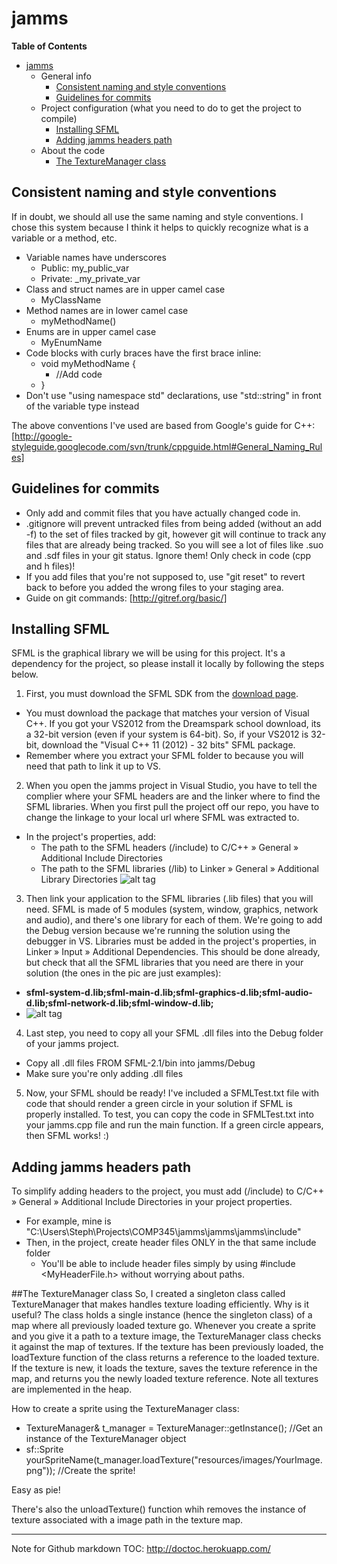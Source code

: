jamms
=====

**Table of Contents** 

- [jamms](#user-content-jamms)
  - General info
	- [Consistent naming and style conventions](#user-content-consistent-naming-and-style-conventions)
	- [Guidelines for commits](#user-content-guidelines-for-commits)
  - Project configuration (what you need to do to get the project to compile)
	- [Installing SFML](#user-content-installing-sfml)
	- [Adding jamms headers path](#user-content-adding-jamms-headers-path)
  - About the code
	- [The TextureManager class](#user-content-the-texturemanager-class)

## Consistent naming and style conventions
If in doubt, we should all use the same naming and style conventions. I chose this system because I think it helps to quickly recognize what is a variable or a method, etc.
  - Variable names have underscores
    - Public: my_public_var
    - Private: _my_private_var
  - Class and struct names are in upper camel case
    - MyClassName
  - Method names are in lower camel case
    - myMethodName()
  - Enums are in upper camel case
    - MyEnumName
  - Code blocks with curly braces have the first brace inline:
    - void myMethodName {
      -   //Add code
    - }
  - Don't use "using namespace std" declarations, use "std::string" in front of the variable type instead

The above conventions I've used are based from Google's guide for C++:
[http://google-styleguide.googlecode.com/svn/trunk/cppguide.html#General_Naming_Rules]

## Guidelines for commits
- Only add and commit files that you have actually changed code in.
- .gitignore will prevent untracked files from being added (without an add -f) to the set of files tracked by git, however git will continue to track any files that are already being tracked. So you will see a lot of files like .suo and .sdf files in your git status. Ignore them! Only check in code (cpp and h files)!
- If you add files that you're not supposed to, use "git reset" to revert back to before you added the wrong files to your staging area. 
- Guide on git commands: [http://gitref.org/basic/]

## Installing SFML
SFML is the graphical library we will be using for this project. It's a dependency for the project, so please install it locally by following the steps below. 

1. First, you must download the SFML SDK from the [download page](http://sfml-dev.org/download/sfml/2.1/).
  - You must download the package that matches your version of Visual C++. If you got your VS2012 from the Dreamspark school download, its a 32-bit version (even if your system is 64-bit). So, if your VS2012 is 32-bit, download the "Visual C++ 11 (2012) - 32 bits" SFML package.
  - Remember where you extract your SFML folder to because you will need that path to link it up to VS.

2. When you open the jamms project in Visual Studio, you have to tell the complier where your SFML headers are and the linker where to find the SFML libraries. When you first pull the project off our repo, you have to change the linkage to your local url where SFML was extracted to.
  - In the project's properties, add:
    - The path to the SFML headers (<sfml-install-path>/include) to C/C++ » General » Additional Include Directories
    - The path to the SFML libraries (<sfml-install-path>/lib) to Linker » General » Additional Library Directories
  ![alt tag](http://sfml-dev.org/tutorials/2.1/images/start-vc-paths.png)

3. Then link your application to the SFML libraries (.lib files) that you will need. SFML is made of 5 modules (system, window, graphics, network and audio), and there's one library for each of them. We're going to add the Debug version because we're running the solution using the debugger in VS. Libraries must be added in the project's properties, in Linker » Input » Additional Dependencies. This should be done already, but check that all the SFML libraries that you need are there in your solution (the ones in the pic are just examples):
  - **sfml-system-d.lib;sfml-main-d.lib;sfml-graphics-d.lib;sfml-audio-d.lib;sfml-network-d.lib;sfml-window-d.lib;**
  - ![alt tag](http://sfml-dev.org/tutorials/2.1/images/start-vc-link-libs.png)

4. Last step, you need to copy all your SFML .dll files into the Debug folder of your jamms project.
  - Copy all .dll files FROM SFML-2.1/bin into jamms/Debug
  - Make sure you're only adding .dll files

5. Now, your SFML should be ready! I've included a SFMLTest.txt file with code that should render a green circle in your solution if SFML is properly installed. To test, you can copy the code in SFMLTest.txt into your jamms.cpp file and run the main function. If a green circle appears, then SFML works! :)

## Adding jamms headers path
To simplify adding headers to the project, you must add (<jamms-folder-path>/include) to C/C++ » General » Additional Include Directories in your project properties. 
  - For example, mine is "C:\Users\Steph\Projects\COMP345\jamms\jamms\jamms\include"
  - Then, in the project, create header files ONLY in the that same include folder
    - You'll be able to include header files simply by using #include <MyHeaderFile.h> without worrying about paths. 


##The TextureManager class
So, I created a singleton class called TextureManager that makes handles texture loading efficiently. Why is it useful? The class holds a single instance (hence the singleton class) of a map where all previously loaded texture go. Whenever you create a sprite and you give it a path to a texture image, the TextureManager class checks it against the map of textures. If the texture has been previously loaded, the loadTexture function of the class returns a reference to the loaded texture. If the texture is new, it loads the texture, saves the texture reference in the map, and returns you the newly loaded texture reference. Note all textures are implemented in the heap. 

How to create a sprite using the TextureManager class:
- TextureManager& t_manager = TextureManager::getInstance();  //Get an instance of the TextureManager object
- sf::Sprite yourSpriteName(t_manager.loadTexture("resources/images/YourImage.png"));  //Create the sprite!

Easy as pie!

There's also the unloadTexture() function whih removes the instance of texture associated with a image path in the texture map.



----
Note for Github markdown TOC: http://doctoc.herokuapp.com/
